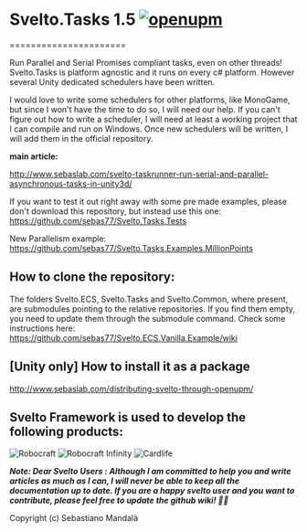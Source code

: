 # Svelto.Tasks 1.5 [![openupm](https://img.shields.io/npm/v/com.sebaslab.svelto.tasks?label=openupm&registry_uri=https://package.openupm.com)](https://openupm.com/packages/com.sebaslab.svelto.tasks/)
======================

Run Parallel and Serial Promises compliant tasks, even on other threads! Svelto.Tasks is platform agnostic and it runs on every c# platform. However several Unity dedicated schedulers have been written. 

I would love to write some schedulers for other platforms, like MonoGame, but since I won't have the time to do so, I will need our help. If you can't figure out how to write a scheduler, I will need at least a working project that I can compile and run on Windows. Once new schedulers will be written, I will add them in the official repository.

**main article:**

http://www.sebaslab.com/svelto-taskrunner-run-serial-and-parallel-asynchronous-tasks-in-unity3d/

If you want to test it out right away with some pre made examples, please don't download this repository, but instead use this one: https://github.com/sebas77/Svelto.Tasks.Tests

New Parallelism example: https://github.com/sebas77/Svelto.Tasks.Examples.MillionPoints

## How to clone the repository:

The folders Svelto.ECS, Svelto.Tasks and Svelto.Common, where present, are submodules pointing to the relative repositories. If you find them empty, you need to update them through the submodule command. Check some instructions here: https://github.com/sebas77/Svelto.ECS.Vanilla.Example/wiki

## [Unity only] How to install it as a package

http://www.sebaslab.com/distributing-svelto-through-openupm/

## Svelto Framework is used to develop the following products:

![Robocraft](https://i.ytimg.com/vi/JGr1Em2Ip-c/maxresdefault.jpg)
![Robocraft Infinity](https://news.xbox.com/en-us/wp-content/uploads/Robocraft_Hero-hero.jpg)
![Cardlife](https://i.ytimg.com/vi/q2jaUZjnNyg/maxresdefault.jpg)

**_Note: Dear Svelto Users : Although I am committed to help you and write articles as much as I can, I will never be able to keep all the documentation up to date. If you are a happy svelto user and you want to contribute, please feel free to update the github wiki! 🙏👊_**

Copyright (c) Sebastiano Mandalà



